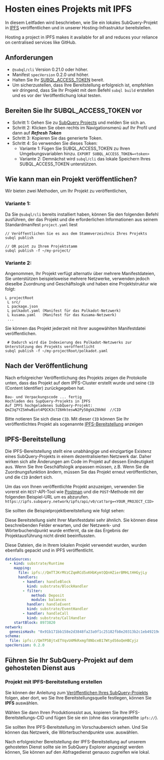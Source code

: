 # Hosten eines Projekts mit IPFS

In diesem Leitfaden wird beschrieben, wie Sie ein lokales SubQuery-Projekt in [IPFS](https://ipfs.io/) veröffentlichen und in unserer Hosting-Infrastruktur bereitstellen.

Hosting a project in IPFS makes it available for all and reduces your reliance on centralised services like GitHub.

## Anforderungen

- `@subql/cli` Version 0.21.0 oder höher.
- Manifest `specVersion` 0.2.0 und höher.
- Halten Sie Ihr [SUBQL_ACCESS_TOKEN](#prepare-your-subql-access-token) bereit.
- Um sicherzustellen, dass Ihre Bereitstellung erfolgreich ist, empfehlen wir dringend, dass Sie Ihr Projekt mit dem Befehl `subql build` erstellen und es vor der Veröffentlichung lokal testen.

## Bereiten Sie Ihr SUBQL_ACCESS_TOKEN vor

- Schritt 1: Gehen Sie zu [SubQuery Projects](https://project.subquery.network/) und melden Sie sich an.
- Schritt 2: Klicken Sie oben rechts im Navigationsmenü auf Ihr Profil und dann auf **_Refresh Token_**
- Schritt 3: Kopieren Sie das generierte Token.
- Schritt 4: So verwenden Sie dieses Token:
  - Variante 1: Fügen Sie SUBQL_ACCESS_TOKEN zu Ihren Umgebungsvariablen hinzu. `EXPORT SUBQL_ACCESS_TOKEN=<token>`
  - Variante 2: Demnächst wird `subql/cli` das lokale Speichern Ihres SUBQL_ACCESS_TOKEN unterstützen.

## Wie kann man ein Projekt veröffentlichen?

Wir bieten zwei Methoden, um Ihr Projekt zu veröffentlichen,

### Variante 1:

Da Sie `@subql/cli` bereits installiert haben, können Sie den folgenden Befehl ausführen, der das Projekt und die erforderlichen Informationen aus seinem Standardmanifest `project.yaml` liest

```
// Veröffentlichen Sie es aus dem Stammverzeichnis Ihres Projekts
subql publish

// OR point zu Ihrem Projektstamm
subql publish -f ~/my-project/
```

### Variante 2:

Angenommen, Ihr Projekt verfügt alternativ über mehrere Manifestdateien, Sie unterstützen beispielsweise mehrere Netzwerke, verwenden jedoch dieselbe Zuordnung und Geschäftslogik und haben eine Projektstruktur wie folgt:

```
L projectRoot
 L src/
 L package.json
 L polkadot.yaml (Manifest für das Polkadot-Netzwerk)
 L kusama.yaml   (Manifest für das Kusama-Netzwerk)
 ...
```

Sie können das Projekt jederzeit mit Ihrer ausgewählten Manifestdatei veröffentlichen.

```
 # Dadurch wird die Indexierung des Polkadot-Netzwerks zur Unterstützung des Projekts veröffentlicht
subql publish -f ~/my-projectRoot/polkadot.yaml
```

## Nach der Veröffentlichung

Nach erfolgreicher Veröffentlichung des Projekts zeigen die Protokolle unten, dass das Projekt auf dem IPFS-Cluster erstellt wurde und seine `CID` (Content Identifier) zurückgegeben hat.

```
Bau- und Verpackungscode ... fertig
Hochladen des SupQuery-Projekts in IPFS
Auf IPFS hochgeladenes SubQuery-Projekt:
QmZ3q7YZSmhwBiot4PQCK3c7Z6HkteswN2Py58gkkZ8kNd  //CID
```

Bitte notieren Sie sich diese `CID`. Mit dieser `CID` können Sie Ihr veröffentlichtes Projekt als sogenannte [IPFS-Bereitstellung](#ipfs-deployment) anzeigen

## IPFS-Bereitstellung

Die IPFS-Bereitstellung stellt eine unabhängige und einzigartige Existenz eines SubQuery-Projekts in einem dezentralisierten Netzwerk dar. Daher wirken sich alle Änderungen am Code im Projekt auf dessen Eindeutigkeit aus. Wenn Sie Ihre Geschäftslogik anpassen müssen, z.B. Wenn Sie die Zuordnungsfunktion ändern, müssen Sie das Projekt erneut veröffentlichen, und die `CID` ändert sich.

Um das von Ihnen veröffentlichte Projekt anzuzeigen, verwenden Sie vorerst ein `REST`-API-Tool wie [Postman](https://web.postman.co/) und die `POST`-Methode mit der folgenden Beispiel-URL um es abzurufen. `https://ipfs.subquery.network/ipfs/api/v0/cat?arg=<YOUR_PROJECT_CID>`

Sie sollten die Beispielprojektbereitstellung wie folgt sehen:

Diese Bereitstellung sieht Ihrer Manifestdatei sehr ähnlich. Sie können diese beschreibenden Felder erwarten, und der Netzwerk- und Wörterbuchendpunkt wurde entfernt, da sie das Ergebnis der Projektausführung nicht direkt beeinflussten.

Diese Dateien, die in Ihrem lokalen Projekt verwendet wurden, wurden ebenfalls gepackt und in IPFS veröffentlicht.

```yaml
dataSources:
  - kind: substrate/Runtime
    mapping:
      file: ipfs://QmTTJKrMVzCZqmRCd5xKHbKymtQQnHZierBMHLtHHGyjLy
      handlers:
        - handler: handleBlock
          kind: substrate/BlockHandler
        - filter:
            method: Deposit
            module: balances
          handler: handleEvent
          kind: substrate/EventHandler
        - handler: handleCall
          kind: substrate/CallHandler
    startBlock: 8973820
network:
  genesisHash: "0x91b171bb158e2d3848fa23a9f1c25182fb8e20313b2c1eb49219da7a70ce90c3"
schema:
  file: ipfs://QmTP5BjtxETVqvU4MkRxmgf8NbceB17WtydS6oQeHBCyjz
specVersion: 0.2.0
```

## Führen Sie Ihr SubQuery-Projekt auf dem gehosteten Dienst aus

### Projekt mit IPFS-Bereitstellung erstellen

Sie können der Anleitung zum [Veröffentlichen Ihres SubQuery-Projekts](publish.md) folgen, aber dort, wo Sie Ihre Bereitstellungsquelle festlegen, können Sie **IPFS** auswählen.

Wählen Sie dann Ihren Produktionsslot aus, kopieren Sie Ihre IPFS-Bereitstellungs-CID und fügen Sie sie ein (ohne das vorangestellte `ipfs://`).

Sie sollten Ihre IPFS-Bereitstellung im Vorschaubereich sehen. Und Sie können das Netzwerk, die Wörterbuchendpunkte usw. auswählen.

Nach erfolgreicher Bereitstellung der IPFS-Bereitstellung auf unserem gehosteten Dienst sollte sie im SubQuery Explorer angezeigt werden können, Sie können auf den Abfragedienst genauso zugreifen wie lokal.
